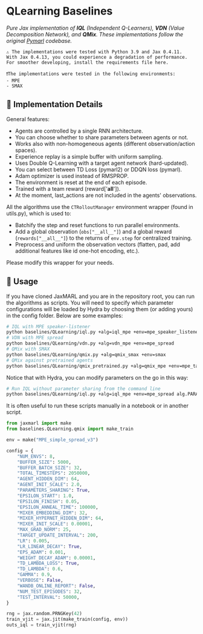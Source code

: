 # QLearning Baselines

*Pure Jax implementation of **IQL** (Independent Q-Learners), **VDN** (Value Decomposition Network), and **QMix**. These implementations follow the original [Pymarl](https://github.com/oxwhirl/pymarl/blob/master/src/learners/q_learner.py) codebase.*

```
⚠️ The implementations were tested with Python 3.9 and Jax 0.4.11. 
With Jax 0.4.13, you could experience a degradation of performance.
For smoother developing, install the requirements file here. 
```

```
❗The implementations were tested in the following environments:
- MPE
- SMAX
```

## 🔎 Implementation Details

General features:

- Agents are controlled by a single RNN architecture.
- You can choose whether to share parameters between agents or not.
- Works also with non-homogeneous agents (different observation/action spaces).
- Experience replay is a simple buffer with uniform sampling.
- Uses Double Q-Learning with a target agent network (hard-updated).
- You can select between TD Loss (pymarl2) or DDQN loss (pymarl).
- Adam optimizer is used instead of RMSPROP.
- The environment is reset at the end of each episode.
- Trained with a team reward (reward['__all__']).
- At the moment, last_actions are not included in the agents' observations.

All the algorithms use the `CTRolloutManager` environment wrapper (found in utils.py), which is used to:

- Batchify the step and reset functions to run parallel environments.
- Add a global observation (`obs["__all__"]`) and a global reward (`rewards["__all__"]`) to the returns of `env.step` for centralized training.
- Preprocess and uniform the observation vectors (flatten, pad, add additional features like id one-hot encoding, etc.).

Please modify this wrapper for your needs.

## 🚀 Usage

If you have cloned JaxMARL and you are in the repository root, you can run the algorithms as scripts. You will need to specify which parameter configurations will be loaded by Hydra by choosing them (or adding yours) in the config folder. Below are some examples:

```bash
# IQL with MPE speaker-listener
python baselines/QLearning/iql.py +alg=iql_mpe +env=mpe_speaker_listener
# VDN with MPE spread
python baselines/QLearning/vdn.py +alg=vdn_mpe +env=mpe_spread
# QMix with SMAX
python baselines/QLearning/qmix.py +alg=qmix_smax +env=smax
# QMix against pretrained agents
python baselines/QLearning/qmix_pretrained.py +alg=qmix_mpe +env=mpe_tag_pretrained
```

Notice that with Hydra, you can modify parameters on the go in this way:

```bash
# Run IQL without parameter sharing from the command line
python baselines/QLearning/iql.py +alg=iql_mpe +env=mpe_spread alg.PARAMETERS_SHARING=False
```

It is often useful to run these scripts manually in a notebook or in another script.

```python
from jaxmarl import make
from baselines.QLearning.qmix import make_train

env = make("MPE_simple_spread_v3")

config = {
    "NUM_ENVS": 8,
    "BUFFER_SIZE": 5000,
    "BUFFER_BATCH_SIZE": 32,
    "TOTAL_TIMESTEPS": 2050000,
    "AGENT_HIDDEN_DIM": 64,
    "AGENT_INIT_SCALE": 2.0,
    "PARAMETERS_SHARING": True,
    "EPSILON_START": 1.0,
    "EPSILON_FINISH": 0.05,
    "EPSILON_ANNEAL_TIME": 100000,
    "MIXER_EMBEDDING_DIM": 32,
    "MIXER_HYPERNET_HIDDEN_DIM": 64,
    "MIXER_INIT_SCALE": 0.00001,
    "MAX_GRAD_NORM": 25,
    "TARGET_UPDATE_INTERVAL": 200,
    "LR": 0.005,
    "LR_LINEAR_DECAY": True,
    "EPS_ADAM": 0.001,
    "WEIGHT_DECAY_ADAM": 0.00001,
    "TD_LAMBDA_LOSS": True,
    "TD_LAMBDA": 0.6,
    "GAMMA": 0.9,
    "VERBOSE": False,
    "WANDB_ONLINE_REPORT": False,
    "NUM_TEST_EPISODES": 32,
    "TEST_INTERVAL": 50000,
}

rng = jax.random.PRNGKey(42)
train_vjit = jax.jit(make_train(config, env))
outs_iql = train_vjit(rng)
```
